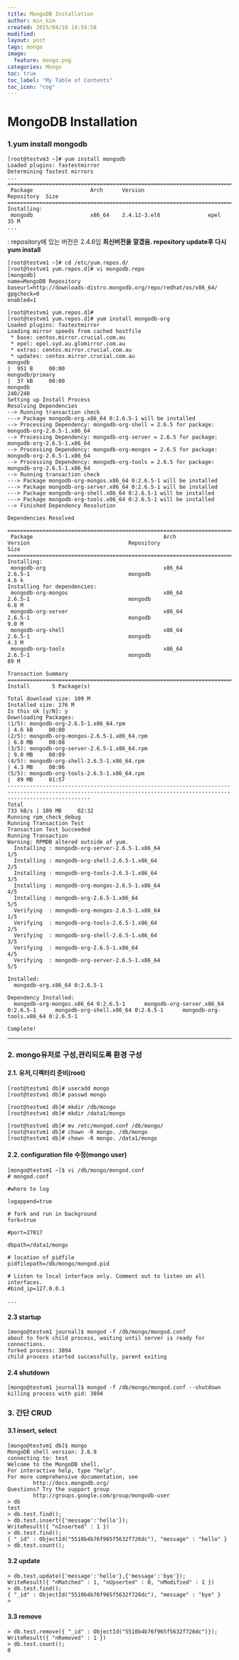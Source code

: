 ```yaml
---
title: MongoDB Installation
author: min_kim
created: 2015/04/10 14:59:58
modified:
layout: post
tags: mongo
image:
  feature: mongo.png
categories: Mongo
toc: true
toc_label: "My Table of Contents"
toc_icon: "cog"
---
```




# MongoDB Installation

### 1.yum install mongodb


    [root@testvm3 ~]# yum install mongodb
    Loaded plugins: fastestmirror
    Determining fastest mirrors
    ...
    ================================================================================
     Package                  Arch      Version                    Repository  Size
    ================================================================================
    Installing:
     mongodb                  x86_64    2.4.12-3.el6               epel        35 M
    ...


: repository에 있는 버전은 2.4.6임 **최신버전을 깔겠음. repository update후 다시 yum install**


    [root@testvm1 ~]# cd /etc/yum.repos.d/
    [root@testvm1 yum.repos.d]# vi mongodb.repo
    [mongodb]
    name=MongoDB Repository
    baseurl=http://downloads-distro.mongodb.org/repo/redhat/os/x86_64/
    gpgcheck=0
    enabled=1

    [root@testvm1 yum.repos.d]#
    [root@testvm1 yum.repos.d]# yum install mongodb-org
    Loaded plugins: fastestmirror
    Loading mirror speeds from cached hostfile
     * base: centos.mirror.crucial.com.au
     * epel: epel.syd.au.glomirror.com.au
     * extras: centos.mirror.crucial.com.au
     * updates: centos.mirror.crucial.com.au
    mongodb                                                                                                                                        |  951 B     00:00     
    mongodb/primary                                                                                                                                |  37 kB     00:00     
    mongodb                                                                                                                                                       240/240
    Setting up Install Process
    Resolving Dependencies
    --> Running transaction check
    ---> Package mongodb-org.x86_64 0:2.6.5-1 will be installed
    --> Processing Dependency: mongodb-org-shell = 2.6.5 for package: mongodb-org-2.6.5-1.x86_64
    --> Processing Dependency: mongodb-org-server = 2.6.5 for package: mongodb-org-2.6.5-1.x86_64
    --> Processing Dependency: mongodb-org-mongos = 2.6.5 for package: mongodb-org-2.6.5-1.x86_64
    --> Processing Dependency: mongodb-org-tools = 2.6.5 for package: mongodb-org-2.6.5-1.x86_64
    --> Running transaction check
    ---> Package mongodb-org-mongos.x86_64 0:2.6.5-1 will be installed
    ---> Package mongodb-org-server.x86_64 0:2.6.5-1 will be installed
    ---> Package mongodb-org-shell.x86_64 0:2.6.5-1 will be installed
    ---> Package mongodb-org-tools.x86_64 0:2.6.5-1 will be installed
    --> Finished Dependency Resolution

    Dependencies Resolved

    ======================================================================================================================================================================
     Package                                         Arch                                Version                               Repository                            Size
    ======================================================================================================================================================================
    Installing:
     mongodb-org                                     x86_64                              2.6.5-1                               mongodb                              4.6 k
    Installing for dependencies:
     mongodb-org-mongos                              x86_64                              2.6.5-1                               mongodb                              6.8 M
     mongodb-org-server                              x86_64                              2.6.5-1                               mongodb                              9.0 M
     mongodb-org-shell                               x86_64                              2.6.5-1                               mongodb                              4.3 M
     mongodb-org-tools                               x86_64                              2.6.5-1                               mongodb                               89 M

    Transaction Summary
    ======================================================================================================================================================================
    Install       5 Package(s)

    Total download size: 109 M
    Installed size: 276 M
    Is this ok [y/N]: y
    Downloading Packages:
    (1/5): mongodb-org-2.6.5-1.x86_64.rpm                                                                                                          | 4.6 kB     00:00     
    (2/5): mongodb-org-mongos-2.6.5-1.x86_64.rpm                                                                                                   | 6.8 MB     00:08     
    (3/5): mongodb-org-server-2.6.5-1.x86_64.rpm                                                                                                   | 9.0 MB     00:09     
    (4/5): mongodb-org-shell-2.6.5-1.x86_64.rpm                                                                                                    | 4.3 MB     00:06     
    (5/5): mongodb-org-tools-2.6.5-1.x86_64.rpm                                                                                                    |  89 MB     01:57     
    ----------------------------------------------------------------------------------------------------------------------------------------------------------------------
    Total                                                                                                                                 733 kB/s | 109 MB     02:32     
    Running rpm_check_debug
    Running Transaction Test
    Transaction Test Succeeded
    Running Transaction
    Warning: RPMDB altered outside of yum.
      Installing : mongodb-org-server-2.6.5-1.x86_64                                                                                                                  1/5
      Installing : mongodb-org-shell-2.6.5-1.x86_64                                                                                                                   2/5
      Installing : mongodb-org-tools-2.6.5-1.x86_64                                                                                                                   3/5
      Installing : mongodb-org-mongos-2.6.5-1.x86_64                                                                                                                  4/5
      Installing : mongodb-org-2.6.5-1.x86_64                                                                                                                         5/5
      Verifying  : mongodb-org-mongos-2.6.5-1.x86_64                                                                                                                  1/5
      Verifying  : mongodb-org-tools-2.6.5-1.x86_64                                                                                                                   2/5
      Verifying  : mongodb-org-shell-2.6.5-1.x86_64                                                                                                                   3/5
      Verifying  : mongodb-org-2.6.5-1.x86_64                                                                                                                         4/5
      Verifying  : mongodb-org-server-2.6.5-1.x86_64                                                                                                                  5/5

    Installed:
      mongodb-org.x86_64 0:2.6.5-1                                                                                                                                        

    Dependency Installed:
      mongodb-org-mongos.x86_64 0:2.6.5-1      mongodb-org-server.x86_64 0:2.6.5-1      mongodb-org-shell.x86_64 0:2.6.5-1      mongodb-org-tools.x86_64 0:2.6.5-1     

    Complete!


* * *

### 2\. mongo유저로 구성,관리되도록 환경 구성

#### 2.1. 유저,디렉터리 준비(root)


    [root@testvm1 db]# useradd mongo
    [root@testvm1 db]# passwd mongo

    [root@testvm1 db]# mkdir /db/mongo
    [root@testvm1 db]# mkdir /data1/mongo

    [root@testvm1 db]# mv /etc/mongod.conf /db/mongo/
    [root@testvm1 db]# chown -R mongo. /db/mongo
    [root@testvm1 db]# chown -R mongo. /data1/mongo


#### 2.2. configuration file 수정(mongo user)


    [mongo@testvm1 ~]$ vi /db/mongo/mongod.conf
    # mongod.conf

    #where to log

    logappend=true

    # fork and run in background
    fork=true

    #port=27017

    dbpath=/data1/mongo

    # location of pidfile
    pidfilepath=/db/mongo/mongod.pid

    # Listen to local interface only. Comment out to listen on all interfaces.
    #bind_ip=127.0.0.1

    ...

#### 2.3 startup

    [mongo@testvm1 journal]$ mongod -f /db/mongo/mongod.conf
    about to fork child process, waiting until server is ready for connections.
    forked process: 3894
    child process started successfully, parent exiting

#### 2.4 shutdown

    [mongo@testvm1 journal]$ mongod -f /db/mongo/mongod.conf --shutdown
    killing process with pid: 3894

### 3. 간단 CRUD

#### 3.1 insert, select

    [mongo@testvm1 db]$ mongo
    MongoDB shell version: 2.6.9
    connecting to: test
    Welcome to the MongoDB shell.
    For interactive help, type "help".
    For more comprehensive documentation, see
            http://docs.mongodb.org/
    Questions? Try the support group
            http://groups.google.com/group/mongodb-user
    > db
    test
    > db.test.find();
    > db.test.insert({'message':'hello'});
    WriteResult({ "nInserted" : 1 })
    > db.test.find();
    { "_id" : ObjectId("5510b4b76f965f5632f726dc"), "message" : "hello" }
    > db.test.count();


#### 3.2 update

    > db.test.update({'message':'hello'},{'message':'bye'});
    WriteResult({ "nMatched" : 1, "nUpserted" : 0, "nModified" : 1 })
    > db.test.find();
    { "_id" : ObjectId("5510b4b76f965f5632f726dc"), "message" : "bye" }
    >

#### 3.3 remove
    > db.test.remove({ "_id" : ObjectId("5510b4b76f965f5632f726dc")});
    WriteResult({ "nRemoved" : 1 })
    > db.test.count();
    0
